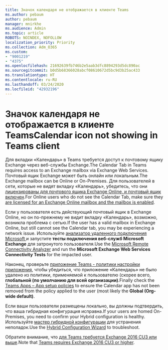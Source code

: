 ```yaml
---
title: Значок календаря не отображается в клиенте Teams
ms.author: pebaum
author: pebaum
manager: mnirkhe
ms.audience: Admin
ms.topic: article
ROBOTS: NOINDEX, NOFOLLOW
localization_priority: Priority
ms.collection: Adm_O365
ms.custom:
- "9001219"
- "4375"
ms.openlocfilehash: 21692639fb746b2e5aab3dfc8894293d5dc890ac
ms.sourcegitcommit: b0d5b68366028abcf08610672d5bc9d3b25ac433
ms.translationtype: HT
ms.contentlocale: ru-RU
ms.lasthandoff: 03/24/2020
ms.locfileid: "42932196"
---
```

# <a name="calendar-icon-not-showing-in-teams-client"></a><span data-ttu-id="38dda-102">Значок календаря не отображается в клиенте Teams</span><span class="sxs-lookup"><span data-stu-id="38dda-102">Calendar icon not showing in Teams client</span></span>

<span data-ttu-id="38dda-103">Для вкладки «Календарь» в Teams требуется доступ к почтовому ящику Exchange через веб-службы Exchange.</span><span class="sxs-lookup"><span data-stu-id="38dda-103">The Calendar Tab in Teams requires access to an Exchange mailbox via Exchange Web Services.</span></span> <span data-ttu-id="38dda-104">Почтовый ящик Exchange может быть онлайн или локальным.</span><span class="sxs-lookup"><span data-stu-id="38dda-104">The Exchange mailbox can be Online or On-Premises.</span></span> <span data-ttu-id="38dda-105">Для пользователей в сети, которые не видят вкладку «Календарь», убедитесь, что они [лицензированы для почтового ящика Exchange Online, и почтовый ящик включен](https://docs.microsoft.com/exchange/recipients-in-exchange-online/create-user-mailboxes).</span><span class="sxs-lookup"><span data-stu-id="38dda-105">For Online users who do not see the Calendar Tab, make sure they [are licensed for an Exchange Online mailbox and the mailbox is enabled](https://docs.microsoft.com/exchange/recipients-in-exchange-online/create-user-mailboxes).</span></span>

<span data-ttu-id="38dda-106">Если у пользователя есть действующий почтовый ящик в Exchange Online, но он по-прежнему не видит вкладку «Календарь», возможно, возникла проблема с сетью.</span><span class="sxs-lookup"><span data-stu-id="38dda-106">If the user has a valid mailbox in Exchange Online, but still cannot see the Calendar tab, you may be experiencing a network issue.</span></span> <span data-ttu-id="38dda-107">Используйте [анализатор удаленного подключения Microsoft ](https://testconnectivity.microsoft.com/)и запустите **тесты подключения веб-служб Microsoft Exchange** для затронутого пользователя.</span><span class="sxs-lookup"><span data-stu-id="38dda-107">Use the [Microsoft Remote Connectivity Analyzer](https://testconnectivity.microsoft.com/) and run the **Microsoft Exchange Web Services Connectivity Tests** for the impacted user.</span></span>

<span data-ttu-id="38dda-108">Наконец, проверьте [приложение Teams - политики настройки приложения](https://admin.teams.microsoft.com/policies/app-setup), чтобы убедиться, что приложение «Календарь» не было удалено из политики, применяемой к пользователю (скорее всего, **глобальной (по умолчанию для всей организации)**.</span><span class="sxs-lookup"><span data-stu-id="38dda-108">Finally check the [Teams Apps – App setup policies](https://admin.teams.microsoft.com/policies/app-setup) to ensure the Calendar app has not been removed from the policy applied to the user (most likely the **Global (Org-wide default)**.</span></span>

<span data-ttu-id="38dda-109">Если ваши пользователи размещены локально, вы должны подтвердить, что ваша гибридная конфигурация исправна.</span><span class="sxs-lookup"><span data-stu-id="38dda-109">If your users are homed On-Premises, you need to confirm your Hybrid configuration is healthy.</span></span> <span data-ttu-id="38dda-110">Используйте [мастер гибридной конфигурации](https://docs.microsoft.com/exchange/hybrid-deployment/hybrid-agent) для устранения неполадок.</span><span class="sxs-lookup"><span data-stu-id="38dda-110">Use the [Hybrid Configuration Wizard](https://docs.microsoft.com/exchange/hybrid-deployment/hybrid-agent) to troubleshoot.</span></span>

<span data-ttu-id="38dda-111">Обратите внимание, что [для Teams требуется Exchange 2016 CU3 или выше](https://docs.microsoft.com/microsoftteams/exchange-teams-interact).</span><span class="sxs-lookup"><span data-stu-id="38dda-111">Note that [Teams requires Exchange 2016 CU3 or higher](https://docs.microsoft.com/microsoftteams/exchange-teams-interact).</span></span>
